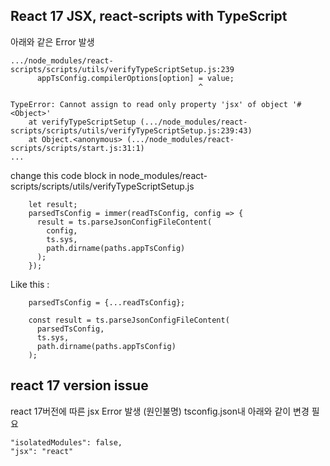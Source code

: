 ## React 17 JSX, react-scripts with TypeScript

아래와 같은 Error 발생
```
.../node_modules/react-scripts/scripts/utils/verifyTypeScriptSetup.js:239
      appTsConfig.compilerOptions[option] = value;
                                          ^

TypeError: Cannot assign to read only property 'jsx' of object '#<Object>'
    at verifyTypeScriptSetup (.../node_modules/react-scripts/scripts/utils/verifyTypeScriptSetup.js:239:43)
    at Object.<anonymous> (.../node_modules/react-scripts/scripts/start.js:31:1)
...
```

change this code block in node_modules/react-scripts/scripts/utils/verifyTypeScriptSetup.js
```
    let result;
    parsedTsConfig = immer(readTsConfig, config => {
      result = ts.parseJsonConfigFileContent(
        config,
        ts.sys,
        path.dirname(paths.appTsConfig)
      );
    });
```
Like this : 
```
    parsedTsConfig = {...readTsConfig};

    const result = ts.parseJsonConfigFileContent(
      parsedTsConfig,
      ts.sys,
      path.dirname(paths.appTsConfig)
    );
```

## react 17 version issue
react 17버전에 따른 jsx Error 발생 (원인불명)
tsconfig.json내 아래와 같이 변경 필요

```
"isolatedModules": false,
"jsx": "react"
```